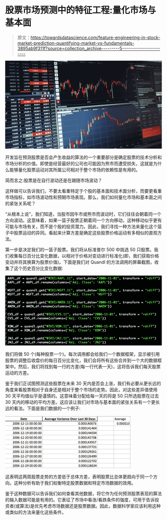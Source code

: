 # 股票市场预测中的特征工程:量化市场与基本面

> 原文：<https://towardsdatascience.com/feature-engineering-in-stock-market-prediction-quantifying-market-vs-fundamentals-3895ab9f311f?source=collection_archive---------5----------------------->

![](img/f3c9ee04d0fae99c244df79aa9265585.png)

开发旨在预测股票是否会产生收益的算法的一个重要部分是确定股票的技术分析和市场分析的价值。即使是经营最好的公司也可能因为熊市而遭受损失，这就是为什么能够量化股票运动对其所属公司相对于整个市场的依赖性是有用的。

简而言之:股票是在自行波动还是在跟随市场波动？

这样做可以告诉我们，不要太看重特定于个股的基本面和技术面分析，而要更看重市场指标，如市场波动性和预期市场表现。那么，我们如何量化市场和基本面之间的紧张关系呢？

“从根本上说”，我们知道，当股市因牛市或熊市而波动时，它们往往会朝着同一个方向波动。这意味着，如果一篮子股票正朝着同一个方向移动，这种移动似乎更有可能与市场有关，而不是个股的投资潜力。因此，我们寻找一种方法来量化这个篮子中股票运动的异同。看起来计算方差是确定这些股票价格运动有多相似的直观方法。

第一步是决定我们的一篮子股票。我们将从标准普尔 500 中挑选 50 只股票。我们收集每日百分比变化数据，以相对于价格对变动进行标准化(即，我们获取价格变动并将其换算为股票价值)。下面是我们对 Quandl 的方法调用的屏幕截图，收集了这个历史百分比变化数据:

![](img/bad038911c8f656468e2decdc920ae18.png)

我们将做 50 个(每种股票一个)。每次调用都会给我们一个数据框架，显示被引用股票的调整后收盘价的每日百分比变化，我们会将所有这些合并到一个大的数据框架中。然后，我们将找到每一行的方差(每一行代表一天)，这将告诉我们每天股票运动的方差。

鉴于我们正试图预测这些股票在未来 30 天内是否会上涨，我们有必要从更长远的角度来看股票相对于自身还是相对于整个市场的走势。因此，对这些差异值使用 30 天平均值似乎是谨慎的。这意味着分配给每一天的将是 50 只所选股票在过去 30 天内的移动的平均方差。这应该让我们对市场与基本面的紧张关系有一个更长远的看法。下面是我们数据的一个例子:

![](img/933b057112fea6e81d5dbd2447edca1f.png)

这表明这两周股票走势的方差低于总体方差，表明股票比总体更趋向于同一个方向。这种分析有助于我们权衡特定股票数据和特定市场数据的效用。

鉴于这种数据可以告诉我们如何查看其他数据，将它作为任何预测股票表现的算法的输入数据可能是有用的。它表征了市场中看涨/看跌条件的强度，可用于告诉投资者(或算法)是优先考虑市场数据还是股票数据。因此，数据科学家应该利用这种或类似的方法来量化这些条件。